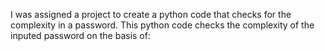 I was assigned a project to create a python code that checks for the complexity in a password. This python code checks the complexity of the inputed password on the basis of:
